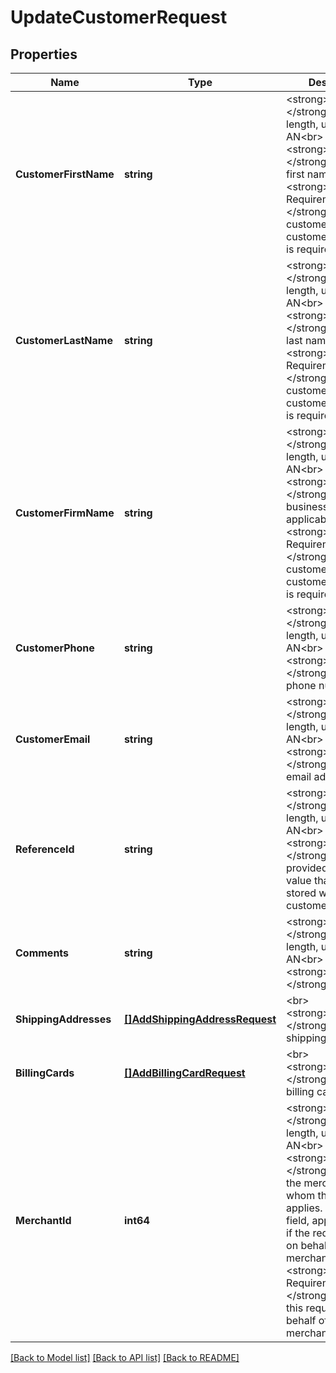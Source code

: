# UpdateCustomerRequest

## Properties
Name | Type | Description | Notes
------------ | ------------- | ------------- | -------------
**CustomerFirstName** | **string** | &lt;strong&gt;Format: &lt;/strong&gt;Variable length, up to 32 AN&lt;br&gt;&lt;strong&gt;Description: &lt;/strong&gt;Customer&#x27;s first name.&lt;br&gt;&lt;strong&gt;Conditional Requirement: &lt;/strong&gt;Either customer name or customer firm name is required. | [optional] [default to null]
**CustomerLastName** | **string** | &lt;strong&gt;Format: &lt;/strong&gt;Variable length, up to 32 AN&lt;br&gt;&lt;strong&gt;Description: &lt;/strong&gt;Customer&#x27;s last name.&lt;br&gt;&lt;strong&gt;Conditional Requirement: &lt;/strong&gt;Either customer name or customer firm name is required. | [optional] [default to null]
**CustomerFirmName** | **string** | &lt;strong&gt;Format: &lt;/strong&gt;Variable length, up to 64 AN&lt;br&gt;&lt;strong&gt;Description: &lt;/strong&gt;Customer&#x27;s business name, if applicable. &lt;br&gt;&lt;strong&gt;Conditional Requirement: &lt;/strong&gt;Either customer name or customer firm name is required. | [optional] [default to null]
**CustomerPhone** | **string** | &lt;strong&gt;Format: &lt;/strong&gt;Variable length, up to 16 AN&lt;br&gt;&lt;strong&gt;Description: &lt;/strong&gt;Customer&#x27;s phone number. | [optional] [default to null]
**CustomerEmail** | **string** | &lt;strong&gt;Format: &lt;/strong&gt;Variable length, up to 64 AN&lt;br&gt;&lt;strong&gt;Description: &lt;/strong&gt;Customer&#x27;s email address.  | [optional] [default to null]
**ReferenceId** | **string** | &lt;strong&gt;Format: &lt;/strong&gt;Variable length, up to 128 AN&lt;br&gt;&lt;strong&gt;Description: &lt;/strong&gt;Merchant provided reference value that will be stored with the customer vault data. | [optional] [default to null]
**Comments** | **string** | &lt;strong&gt;Format: &lt;/strong&gt;Variable length, up to 128 AN&lt;br&gt;&lt;strong&gt;Description: &lt;/strong&gt;Comment. | [optional] [default to null]
**ShippingAddresses** | [**[]AddShippingAddressRequest**](AddShippingAddressRequest.md) | &lt;br&gt;&lt;strong&gt;Description: &lt;/strong&gt;An array of shipping addresses.  | [optional] [default to null]
**BillingCards** | [**[]AddBillingCardRequest**](AddBillingCardRequest.md) | &lt;br&gt;&lt;strong&gt;Description: &lt;/strong&gt;An array of billing cards.  | [optional] [default to null]
**MerchantId** | **int64** | &lt;strong&gt;Format: &lt;/strong&gt;Variable length, up to 16 AN&lt;br&gt;&lt;strong&gt;Description: &lt;/strong&gt;Identifies the merchant to whom this request applies. Optional field, applicable only if the request is sent on behalf of another merchant.&lt;br&gt;&lt;strong&gt;Conditional Requirement: &lt;/strong&gt;Required if this request is on behalf of another merchant. | [optional] [default to null]

[[Back to Model list]](../README.md#documentation-for-models) [[Back to API list]](../README.md#documentation-for-api-endpoints) [[Back to README]](../README.md)

